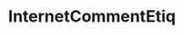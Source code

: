 ---
title: InternetCommentEtiq
crosslinks:
- videos
- LadyBoners
- AskDocs
- iamverysmart
- PoliticalVideo
- CrappyDesign
- AskReddit
- LifeProTips
---